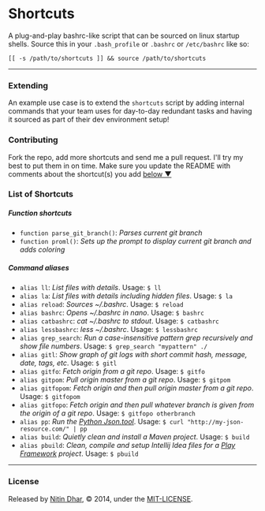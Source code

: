 Shortcuts
=========

A plug-and-play bashrc-like script that can be sourced on linux startup shells. Source this in your `.bash_profile` or `.bashrc` or `/etc/bashrc` like so:

    [[ -s /path/to/shortcuts ]] && source /path/to/shortcuts

* * *

### Extending

An example use case is to extend the `shortcuts` script by adding internal commands that your team uses for day-to-day redundant tasks and having it sourced as part of their dev environment setup!

### Contributing

Fork the repo, add more shortcuts and send me a pull request. I'll try my best to put them in on time. Make sure you update the README with comments about the shortcut(s) you add [below ▼](https://github.com/nitindhar7/shortcuts#list-of-shortcuts)

### List of Shortcuts

##### Function shortcuts

- `function parse_git_branch()`: *Parses current git branch*
- `function proml()`: *Sets up the prompt to display current git branch and adds coloring*

##### Command aliases

- `alias ll`: *List files with details*. Usage: `$ ll`
- `alias la`: *List files with details including hidden files*. Usage: `$ la`
- `alias reload`: *Sources ~/.bashrc*. Usage: `$ reload`
- `alias bashrc`: *Opens ~/.bashrc in nano*. Usage: `$ bashrc`
- `alias catbashrc`: *cat ~/.bashrc to stdout*. Usage: `$ catbashrc`
- `alias lessbashrc`: *less ~/.bashrc*. Usage: `$ lessbashrc`
- `alias grep_search`: *Run a case-insensitive pattern grep recursively and show file numbers*. Usage: `$ grep_search "mypattern" ./`
- `alias gitl`: *Show graph of git logs with short commit hash, message, date, tags, etc*. Usage: `$ gitl`
- `alias gitfo`: *Fetch origin from a git repo*. Usage: `$ gitfo`
- `alias gitpom`: *Pull origin master from a git repo*. Usage: `$ gitpom`
- `alias gitfopom`: *Fetch origin and then pull origin master from a git repo*. Usage: `$ gitfopom`
- `alias gitfopo`: *Fetch origin and then pull whatever branch is given from the origin of a git repo*. Usage: `$ gitfopo otherbranch`
- `alias pp`: *Run the [Python Json.tool](http://docs.python.org/2/library/json.html)*. Usage: `$ curl "http://my-json-resource.com/" | pp`
- `alias build`: *Quietly clean and install a Maven project*. Usage: `$ build`
- `alias pbuild`: *Clean, compile and setup Intellij Idea files for a [Play Framework](http://www.playframework.com/) project*. Usage: `$ pbuild`

* * *

### License

Released by [Nitin Dhar](http://nitindhar.com/), © 2014, under the [MIT-LICENSE](https://raw.github.com/nitindhar7/shortcuts/master/MIT-LICENSE).